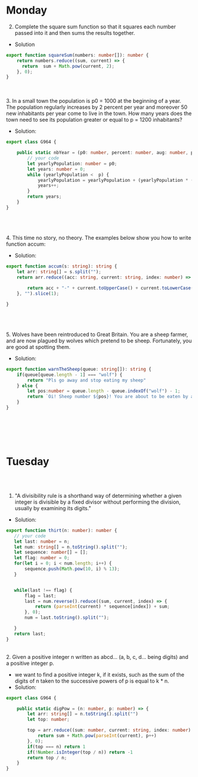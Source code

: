 # **Monday**    
2. Complete the square sum function so that it squares each number passed into it and then sums the results together.  
+ Solution
```typescript
export function squareSum(numbers: number[]): number {
    return numbers.reduce((sum, current) => {
      return  sum + Math.pow(current, 2);
    }, 0);
}
```
<br/><br/>
3. In a small town the population is p0 = 1000 at the beginning of a year. The population regularly increases by 2 percent per year and moreover 50 new inhabitants per year come to live in the town. How many years does the town need to see its population greater or equal to p = 1200 inhabitants?  
+ Solution:  
```typescript
export class G964 {

    public static nbYear = (p0: number, percent: number, aug: number, p: number) => {
        // your code
        let yearlyPopulation: number = p0;
        let years: number = 0;
        while (yearlyPopulation <  p) {
            yearlyPopulation = yearlyPopulation + (yearlyPopulation * (percent/100)) + aug;
            years++;
        }
        return years;
    }
}
```
<br/><br/><br/>
4. This time no story, no theory. The examples below show you how to write function accum:  
+ Solution:  
```typescript
export function accum(s: string): string {
    let arr: string[] = s.split("");
    return arr.reduce((acc: string, current: string, index: number) => {
        
        return acc + "-" + current.toUpperCase() + current.toLowerCase().repeat(index);
    }, "").slice(1);

}
```
<br/><br/><br/>
5. Wolves have been reintroduced to Great Britain. You are a sheep farmer, and are now plagued by wolves which pretend to be sheep. Fortunately, you are good at spotting them.  
+ Solution:  
```typescript
export function warnTheSheep(queue: string[]): string {
    if(queue[queue.length - 1] === "wolf") {
        return "Pls go away and stop eating my sheep"
    } else {
        let pos:number = queue.length - queue.indexOf("wolf") - 1;
        return `Oi! Sheep number ${pos}! You are about to be eaten by a wolf!`
    }
}
```
<br/><br/><br/><br/>

# **Tuesday**   
<br/><br/>  
1. "A divisibility rule is a shorthand way of determining whether a given integer is divisible by a fixed divisor without performing the division, usually by examining its digits."  
+ Solution:  
 ```typescript
 export function thirt(n: number): number {
    // your code
    let last: number = n;
    let num: string[] = n.toString().split("");
    let sequence: number[] = [];
    let flag: number = 0;
    for(let i = 0; i < num.length; i++) {
        sequence.push(Math.pow(10, i) % 13);
    }


    while(last !== flag) {
        flag = last;
        last = num.reverse().reduce((sum, current, index) => {
            return (parseInt(current) * sequence[index]) + sum;
        }, 0);
        num = last.toString().split("");

    }
    return last;
}
 ```
 <br/>
 2. Given a positive integer n written as abcd... (a, b, c, d... being digits) and a positive integer p.  

+ we want to find a positive integer k, if it exists, such as the sum of the digits of n taken to the successive powers of p is equal to k * n.  
+ Solution:  
```typescript
export class G964 {

    public static digPow = (n: number, p: number) => {
        let arr: string[] = n.toString().split("")
        let top: number;

        top = arr.reduce((sum: number, current: string, index: number) => {
            return sum + Math.pow(parseInt(current), p++)
        }, 0);
        if(top === n) return 1
        if(!Number.isInteger(top / n)) return -1
        return top / n;
    }
}
```
